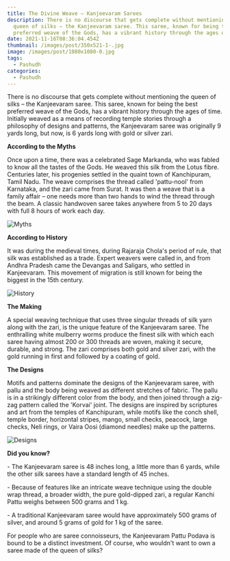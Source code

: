 ```yaml
---
title: The Divine Weave – Kanjeevaram Sarees
description: There is no discourse that gets complete without mentioning the
  queen of silks – the Kanjeevaram saree. This saree, known for being the best
  preferred weave of the Gods, has a vibrant history through the ages of time.
date: 2021-11-16T08:36:04.454Z
thumbnail: /images/post/350x521-1-.jpg
image: /images/post/1080x1080-0.jpg
tags:
  - Pashudh
categories:
  - Pashudh
---
```

<!--StartFragment-->

There is no discourse that gets complete without mentioning the queen of silks – the Kanjeevaram saree. This saree, known for being the best preferred weave of the Gods, has a vibrant history through the ages of time. Initially weaved as a means of recording temple stories through a philosophy of designs and patterns, the Kanjeevaram saree was originally 9 yards long, but now, is 6 yards long with gold or silver zari.

**According to the Myths**

Once upon a time, there was a celebrated Sage Markanda, who was fabled to know all the tastes of the Gods. He weaved this silk from the Lotus fibre. Centuries later, his progenies settled in the quaint town of Kanchipuram, Tamil Nadu. The weave comprises the thread called &#39;pattu-nool&#39; from Karnataka, and the zari came from Surat. It was then a weave that is a family affair – one needs more than two hands to wind the thread through the beam. A classic handwoven saree takes anywhere from 5 to 20 days with full 8 hours of work each day.

![Myths](/images/post/1080x1080-0.jpg "Myths")



**According to History**

It was during the medieval times, during Rajaraja Chola&#39;s period of rule, that silk was established as a trade. Expert weavers were called in, and from Andhra Pradesh came the Devangas and Saligars, who settled in Kanjeevaram. This movement of migration is still known for being the biggest in the 15th century.

![History](/images/post/1080x1080-1.jpg "History")

**The Making**

A special weaving technique that uses three singular threads of silk yarn along with the zari, is the unique feature of the Kanjeevaram saree. The enthralling white mulberry worms produce the finest silk with which each saree having almost 200 or 300 threads are woven, making it secure, durable, and strong. The zari comprises both gold and silver zari, with the gold running in first and followed by a coating of gold.

**The Designs**

Motifs and patterns dominate the designs of the Kanjeevaram saree, with pallu and the body being weaved as different stretches of fabric. The pallu is in a strikingly different color from the body, and then joined through a zig-zag pattern called the &#39;Korvai&#39; joint. The designs are inspired by scriptures and art from the temples of Kanchipuram, while motifs like the conch shell, temple border, horizontal stripes, mango, small checks, peacock, large checks, Neli rings, or Vaira Oosi (diamond needles) make up the patterns.

![Designs](/images/post/1080x1080-2.jpg "Designs")

**Did you know?**

\- The Kanjeevaram saree is 48 inches long, a little more than 6 yards, while the other silk sarees have a standard length of 45 inches.

\- Because of features like an intricate weave technique using the double wrap thread, a broader width, the pure gold-dipped zari, a regular Kanchi Pattu weighs between 500 grams and 1 kg.

\- A traditional Kanjeevaram saree would have approximately 500 grams of silver, and around 5 grams of gold for 1 kg of the saree.

For people who are saree connoisseurs, the Kanjeevaram Pattu Podava is bound to be a distinct investment. Of course, who wouldn&#39;t want to own a saree made of the queen of silks?

<!--EndFragment-->